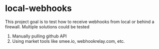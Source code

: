 # local-webhooks
This project goal is to test how to receive webhooks from local or behind a firewall.
Multiple solutions could be tested
1. Manually pulling github API
2. Using market tools like smee.io, webhookrelay.com, etc.

